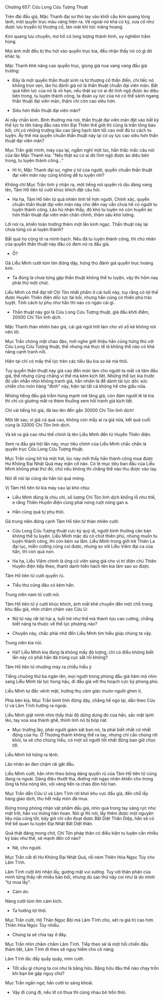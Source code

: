 




Chương 657: Cửu Long Cửu Tượng Thuật


Trên đài đấu giá, Mặc Thanh đại sư thò tay vào khối cầu kim quang lóng lánh, một quyển trục màu vàng hiện ra. Vẻ ngoài nó khá cũ kỹ, xưa cổ như được lưu truyền từ thượng cổ, tản mát khí tức mãng hoang.

Kim quang lưu chuyển, mơ hồ có long tượng thành hình, uy nghiêm trầm hùng.

Mọi ánh mắt đều bị thu hút vào quyển trục kia, đều nhận thấy nó có gì đó khác lạ.

Mặc Thanh khẽ nâng cao quyển trục, giọng già nua vang vang đấu giá trường:

- Đây là một quyển thần thuật sinh ra từ thượng cổ thần điển, chỉ tiếc nó không trọn vẹn, lão hủ đánh giá nó là thần thuật chuẩn đại viên mãn. Bất quá tiềm lực của nó là vô hạn, nếu thật sự có ai đó lĩnh ngộ được ảo diệu bên trong, tu luyện thành công, ta đoán uy lực của nó có thể sánh ngang thần thuật đại viên mãn, thậm chí còn cao siêu hơn.

- Siêu hơn thần thuật đại viên mãn?

Ai nấy chấn kinh. Bình thường mà nói, thần thuật đại viên mãn đặt vào bất kỳ thế lực to lớn hàng đầu nào trên Đại Thiên thế giới thì cũng là trấn tông bảo bối, chỉ có những trưởng lão cao tầng hạch tâm tối cao mới đủ tư cách tu luyện. Ấy thế mà quyền chuẩn thần thuật này lại có uy lực cao siêu hơn thần thuật đại viên mãn?

Mục Trần giật mình, mày cau lại, ngẫm nghĩ một lúc, hắn thắc mắc câu nói của lão Mặc Thanh kia. "Nếu thật sự có ai đó lĩnh ngộ được ảo diệu bên trong, tu luyện thành công..."

- Hi hi, Mặc Thanh đại sư, nghe ý tứ của người, quyển chuẩn thần thuật đại viên mãn này cũng không dễ tu luyện nhỉ?

Không chỉ Mục Trần tinh ý nhận ra, một tiếng nói quyến rũ dịu dàng vang lên, Tâm Hồ tiên tử cười khúc khích đặt câu hỏi.

- Ha ha, Tâm Hồ tiên tử quả nhiên tinh tế hơn người. Chính xác, quyển chuẩn thần thuật đại viên mãn này cho đến nay vẫn chưa hề có người tu luyện thành công. Lão hủ nhận thấy, độ khó tu luyện nó còn huyền ảo hơn thần thuật đại viên mãn chân chính, thâm sâu khó lường.

Lời nói ra, khiến toàn trường thêm một lần kinh ngạc. Thần thuật này lại chưa từng có ai luyện thành?

Bất quá họ cũng tỏ ra minh bạch. Nếu đã tu luyện thành công, thì chủ nhân của quyển thần thuật này đâu có đem nó ra đấu giá.

- Ồ?

Gã Liễu Minh cười tủm tỉm đứng dậy, hứng thú đánh giá quyển trục hoàng kim:

- Ta đúng là chưa từng gặp thần thuật không thể tu luyện, vậy thì hôm nay phải thử một chút.

Liễu Minh có thể đạt tới Chí Tôn nhất phẩm ở cái tuổi này, tuy rằng có lợi thế được Huyền Thiên điện dốc lực tài bồi, nhưng hắn cũng có thiên phú trác tuyệt. Tính cách tự phụ như hắn thì nào có ngán cái gì.

- Thần thuật này gọi là Cửu Long Cửu Tượng thuật, giá đấu khởi điểm, 20000 Chí Tôn linh dịch.

Mặc Thanh thản nhiên báo giá, cái giá ngút trời làm cho vô số kẻ không nói nên lời.

Mục Trần chóng mặt chao đảo, mới nghe giới thiệu hắn cũng hứng thú với Cửu Long Cửu Tượng thuật, thế nhưng mà thực tế là không thể nào có khả năng cạnh tranh nổi.

Hiện tại chỉ có mấy thế lực trên các tiểu lâu kia so kè mà thôi.

Tuy quyển thần thuật này giá cao đến mức làm cho người ta mất cả tâm đấu giá, thế nhưng cũng chẳng vì thế mà kém kịch liệt. Những thế lực kia trước đó vẫn nhẫn nhịn không tranh giá, hẳn nhiên là để dành tài lực dốc sức chiến cho món hàng "đinh" này, hiện tại tất cả không hề che giấu nữa.

Những tiếng đấu giá trầm hùng mạnh mẽ tăng giá, còn đám người lẻ tẻ kia thì chỉ có giương mắt ra thèm thuồng xem hồi tranh giá kịch liệt.

Chỉ vài tiếng hô giá, đã leo lên đến gần 30000 Chí Tôn linh dịch!

Một lát sau, vì giá cả quá cao, không còn mấy ai ra giá nữa, kết quả cuối cùng là 32000 Chí Tôn linh dịch.

Và kẻ ra giá cao như thế chính là tên Liễu Minh đến từ Huyền Thiên điện.

Xem ra đấu giá hội lần này, mục tiêu chính của Liễu Minh chắc chắn là quyển trục Cửu Long Cửu Tượng thuật.

Mục Trần cũng hít hà một hơi, lúc này mới thấy hắn thành công mua được Hư Không Đại Nhật Quả may mắn cỡ nào. Có lẽ mục tiêu ban đầu của Liễu Minh không phải thứ đó, chứ nếu không thì chẳng thể nào thu được vào tay.

Nói đi nói lại cũng do hắn túi quá mỏng.

Vị Tâm Hồ tiên tử kia mày cau lại khó chịu:

- Liễu Minh đúng là chịu chi, số lượng Chí Tôn linh dịch khổng lồ như thế, e rằng Thiên Huyền điện cũng phải nóng ruột nóng gan a.

- Hắn cũng quá tự phụ thôi.

Gã trung niên đứng cạnh Tâm Hồ tiên tử thản nhiên cười:

- Cửu Long Cửu Tượng thuật cực kỳ quỷ dị, người bình thường căn bản không thể tu luyện. Liễu Minh mặc dù có chút thiên phú, nhưng muốn tu luyện thành công, thì còn kém xa lắm. Liễu Minh trong giới trẻ Thiên La đại lục, miễn cưỡng cũng coi được, nhưng so với Liễu Viêm đại ca của hắn, thì còn quá non.

- Ha ha, Liễu Viêm chính là ứng cử viên sáng giá cho vị trí điện chủ Thiên Huyền điện tiếp theo, thanh danh hiển hách tên kia làm sao so được.

Tâm Hồ tiên tử cười quyến rũ.

- Tiểu thư cũng đâu có kém hắn.

Trung niên nam tử cười nói.

Tâm Hồ tiên tử ý cười khúc khích, ánh mắt khẽ chuyển đến một chỗ trong khu đấu giá, nhìn chăm chăm vào Cửu U:

- Nữ tử này rất lợi hại a, tuổi trẻ như thế mà thành tựu cao cường, chẳng biết nàng ta thuộc về thế lực phương nào?

- Chuyện này, chắc phải nhờ đến Liễu Minh tìm hiểu giúp chúng ta vậy.

Trung niên kia nói.

- Hả? Liễu Minh kia đúng là không mấy độ lượng, chỉ có điều không biết lần này có phải hắn đá trúng cục sắt rồi không?

Tâm Hồ tiên tử nhướng mày ra chiều hiểu ý

Tiếng chuông thứ ba ngân lên, mọi người trong phòng đấu giá hâm mộ nhìn sang Liễu Minh tài lực hùng hậu, đi đấu giá với thu hoạch cực kỳ phong phú.

Liễu Minh tự đắc vênh mặt, hưởng thụ cảm giác muôn người ghen tị.

Phía bên kia, Mục Trần bình tĩnh đứng dậy, chẳng hề ngó lại, dẫn theo Cửu U và Lâm Tĩnh hướng ra ngoài.

Liễu Minh giật mình nhìn thấy thái độ dửng dưng đó của hắn, sắc mặt lạnh lẽo, tay xoa xoa thành ghế, thình lình nó bị bóp nát.

- Mục trưởng lão, phái người giám sát bọn nó, ta phải biết nhất cử nhất động của họ. Ở Thương thành không thể ra tay, nhưng chỉ cần chúng rời khỏi, ta sẽ cho chúng hiểu, có một số người tốt nhất đừng bao giờ chọc tới.

Liễu Minh hờ hững ra lệnh.

Lão nhân áo đen chậm rãi gật đầu.

Liễu Minh cười, hắn nhìn theo bóng dáng quyến rũ của Tâm Hồ tiên tử cũng đang ra ngoài. Dáng điệu thướt tha, đường nét ngạo nhân khiến cho trong lòng tà hỏa nóng lên, vội vàng tiến ra chào đón hỏi han.

Mục Trần dẫn Cửu U và Lâm Tĩnh rời khỏi khu vực đấu giá, đến chỗ lấy hàng giao dịch, thu hết mấy món đã mua.

Đứng trong phòng nhận vật phẩm đấu giá, nhìn quả trong tay sáng rực như mặt trời, hắn vui mừng hân hoan. Nói gì thì nói, lấy thêm được một nguyên liệu nữa cũng tốt, bây giờ chỉ cần đoạt được Bất Diệt Thần Diệp, hắn sẽ có thể bế quan tu luyện Đại Nhật Bất Diệt thân.

Quả thật đáng mong chờ, Chí Tôn pháp thân có điều kiện tu luyện cần nhiều kỳ bảo như thế, sẽ mạnh đến cỡ nào?

- Nè, cho ngươi.

Mục Trần cất đi Hư Không Đại Nhật Quả, rồi ném Thiên Hỏa Ngọc Tủy cho Lâm Tĩnh.

Lâm Tĩnh cười khì nhận lấy, gương mặt vui sướng. Tuy với thân phận của mình từng thấy rất nhiều bảo bối, nhưng dù sao thứ này coi như là do mình "tự mua lấy".

- Cám ơn.

Nàng cười tủm tỉm cảm kích.

- Ta hưởng lợi thôi.

Mục Trần cười, Hộ Thân Ngọc Bội mà Lâm Tĩnh cho, xét ra giá trị cao hơn Thiên Hỏa Ngọc Tủy nhiều.

- Chúng ta sẽ chia tay ở đây.

Mục Trần nhìn chằm chằm Lâm Tĩnh. Tiếp theo sẽ là một hồi chiến đấu thảm liệt, Lâm Tĩnh đi theo sẽ nguy hiểm cho cô nàng.

Lâm Tĩnh lắc đầy quầy quậy, mỉm cười:

- Tốt xấu gì chúng ta coi như là bằng hữu. Bằng hữu đâu thể nào chạy trốn khi bạn bè gặp nguy chứ?

Mục Trần ngẩn ngơ, hắn cười to sảng khoái.

- Vậy đi cùng đi, nếu lỡ có thua thì cùng nhau bỏ trốn thôi.




